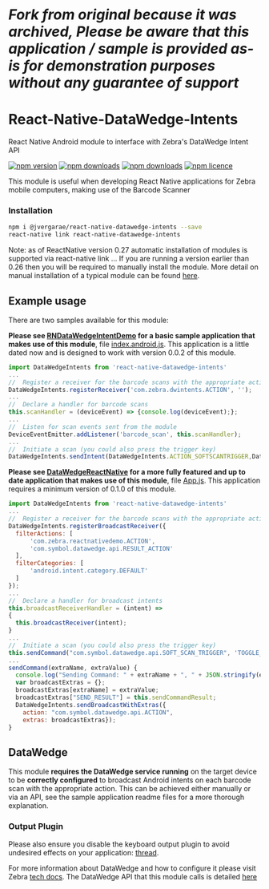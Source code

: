 # _Fork from original because it was archived, Please be aware that this application / sample is provided as-is for demonstration purposes without any guarantee of support_

# React-Native-DataWedge-Intents

React Native Android module to interface with Zebra's DataWedge Intent API

[![npm version](http://img.shields.io/npm/v/react-native-datawedge-intents.svg?style=flat-square)](https://npmjs.org/package/react-native-datawedge-intents 'View this project on npm')
[![npm downloads](http://img.shields.io/npm/dm/react-native-datawedge-intents.svg?style=flat-square)](https://npmjs.org/package/react-native-datawedge-intents 'View this project on npm')
[![npm downloads](http://img.shields.io/npm/dt/react-native-datawedge-intents.svg?style=flat-square)](https://npmjs.org/package/react-native-datawedge-intents 'View this project on npm')
[![npm licence](http://img.shields.io/npm/l/react-native-datawedge-intents.svg?style=flat-square)](https://npmjs.org/package/react-native-datawedge-intents 'View this project on npm')

This module is useful when developing React Native applications for Zebra mobile computers, making
use of the Barcode Scanner

### Installation

```bash
npm i @jvergarae/react-native-datawedge-intents --save
react-native link react-native-datawedge-intents
```

Note: as of ReactNative version 0.27 automatic installation of modules is supported via react-native
link ... If you are running a version earlier than 0.26 then you will be required to manually
install the module. More detail on manual installation of a typical module can be found
[here](https://github.com/Microsoft/react-native-code-push#plugin-installation-android---manual).

## Example usage

There are two samples available for this module:

**Please see [RNDataWedgeIntentDemo](https://github.com/darryncampbell/RNDataWedgeIntentDemo) for a
basic sample application that makes use of this module**, file
[index.android.js](https://github.com/darryncampbell/RNDataWedgeIntentDemo/blob/master/index.android.js).
This application is a little dated now and is designed to work with version 0.0.2 of this module.

```javascript
import DataWedgeIntents from 'react-native-datawedge-intents'
...
//  Register a receiver for the barcode scans with the appropriate action
DataWedgeIntents.registerReceiver('com.zebra.dwintents.ACTION', '');
...
//  Declare a handler for barcode scans
this.scanHandler = (deviceEvent) => {console.log(deviceEvent);};
...
//  Listen for scan events sent from the module
DeviceEventEmitter.addListener('barcode_scan', this.scanHandler);
...
//  Initiate a scan (you could also press the trigger key)
DataWedgeIntents.sendIntent(DataWedgeIntents.ACTION_SOFTSCANTRIGGER,DataWedgeIntents.START_SCANNING);

```

**Please see [DataWedgeReactNative](https://github.com/darryncampbell/DataWedgeReactNative) for a
more fully featured and up to date application that makes use of this module**, file
[App.js](https://github.com/darryncampbell/DataWedgeReactNative/blob/master/App.js). This
application requires a minimum version of 0.1.0 of this module.

```javascript
import DataWedgeIntents from 'react-native-datawedge-intents'
...
//  Register a receiver for the barcode scans with the appropriate action
DataWedgeIntents.registerBroadcastReceiver({
  filterActions: [
      'com.zebra.reactnativedemo.ACTION',
      'com.symbol.datawedge.api.RESULT_ACTION'
  ],
  filterCategories: [
      'android.intent.category.DEFAULT'
  ]
});
...
//  Declare a handler for broadcast intents
this.broadcastReceiverHandler = (intent) =>
{
  this.broadcastReceiver(intent);
}
...
//  Initiate a scan (you could also press the trigger key)
this.sendCommand("com.symbol.datawedge.api.SOFT_SCAN_TRIGGER", 'TOGGLE_SCANNING');
...
sendCommand(extraName, extraValue) {
  console.log("Sending Command: " + extraName + ", " + JSON.stringify(extraValue));
  var broadcastExtras = {};
  broadcastExtras[extraName] = extraValue;
  broadcastExtras["SEND_RESULT"] = this.sendCommandResult;
  DataWedgeIntents.sendBroadcastWithExtras({
    action: "com.symbol.datawedge.api.ACTION",
    extras: broadcastExtras});
}
```

## DataWedge

This module **requires the DataWedge service running** on the target device to be **correctly
configured** to broadcast Android intents on each barcode scan with the appropriate action. This can
be achieved either manually or via an API, see the sample application readme files for a more
thorough explanation.

### Output Plugin

Please also ensure you disable the keyboard output plugin to avoid undesired effects on your
application: [thread](https://developer.zebra.com/message/95397).

For more information about DataWedge and how to configure it please visit Zebra
[tech docs](http://techdocs.zebra.com/). The DataWedge API that this module calls is detailed
[here](http://techdocs.zebra.com/datawedge/latest/guide/api/)
